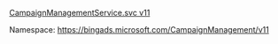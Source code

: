 [CampaignManagementService.svc v11](https://campaign.api.bingads.microsoft.com/Api/Advertiser/CampaignManagement/v11/CampaignManagementService.svc)

Namespace: https://bingads.microsoft.com/CampaignManagement/v11

